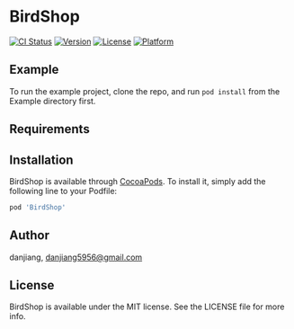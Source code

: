# BirdShop

[![CI Status](https://img.shields.io/travis/danjiang/BirdShop.svg?style=flat)](https://travis-ci.org/danjiang/BirdShop)
[![Version](https://img.shields.io/cocoapods/v/BirdShop.svg?style=flat)](https://cocoapods.org/pods/BirdShop)
[![License](https://img.shields.io/cocoapods/l/BirdShop.svg?style=flat)](https://cocoapods.org/pods/BirdShop)
[![Platform](https://img.shields.io/cocoapods/p/BirdShop.svg?style=flat)](https://cocoapods.org/pods/BirdShop)

## Example

To run the example project, clone the repo, and run `pod install` from the Example directory first.

## Requirements

## Installation

BirdShop is available through [CocoaPods](https://cocoapods.org). To install
it, simply add the following line to your Podfile:

```ruby
pod 'BirdShop'
```

## Author

danjiang, danjiang5956@gmail.com

## License

BirdShop is available under the MIT license. See the LICENSE file for more info.
